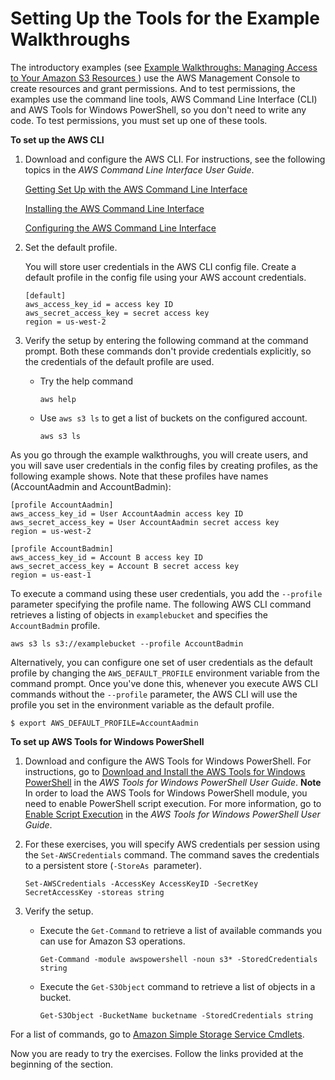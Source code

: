 # Setting Up the Tools for the Example Walkthroughs<a name="policy-eval-walkthrough-download-awscli"></a>

The introductory examples \(see [Example Walkthroughs: Managing Access to Your Amazon S3 Resources ](example-walkthroughs-managing-access.md)\) use the AWS Management Console to create resources and grant permissions\. And to test permissions, the examples use the command line tools, AWS Command Line Interface \(CLI\) and AWS Tools for Windows PowerShell, so you don't need to write any code\. To test permissions, you must set up one of these tools\. 

**To set up the AWS CLI**

1. Download and configure the AWS CLI\. For instructions, see the following topics in the *AWS Command Line Interface User Guide*\. 

    [Getting Set Up with the AWS Command Line Interface](http://docs.aws.amazon.com/cli/latest/userguide/cli-chap-getting-set-up.html) 

    [Installing the AWS Command Line Interface](http://docs.aws.amazon.com/cli/latest/userguide/installing.html) 

   [Configuring the AWS Command Line Interface](http://docs.aws.amazon.com/cli/latest/userguide/cli-chap-getting-started.html)

1. Set the default profile\. 

   You will store user credentials in the AWS CLI config file\. Create a default profile in the config file using your AWS account credentials\. 

   ```
   [default]
   aws_access_key_id = access key ID
   aws_secret_access_key = secret access key
   region = us-west-2
   ```

1. Verify the setup by entering the following command at the command prompt\. Both these commands don't provide credentials explicitly, so the credentials of the default profile are used\.

   + Try the help command

     ```
     aws help
     ```

   + Use `aws s3 ls` to get a list of buckets on the configured account\.

     ```
     aws s3 ls
     ```

As you go through the example walkthroughs, you will create users, and you will save user credentials in the config files by creating profiles, as the following example shows\. Note that these profiles have names \(AccountAadmin and AccountBadmin\):

```
[profile AccountAadmin]
aws_access_key_id = User AccountAadmin access key ID
aws_secret_access_key = User AccountAadmin secret access key
region = us-west-2

[profile AccountBadmin]
aws_access_key_id = Account B access key ID
aws_secret_access_key = Account B secret access key
region = us-east-1
```

To execute a command using these user credentials, you add the `--profile` parameter specifying the profile name\. The following AWS CLI command retrieves a listing of objects in `examplebucket` and specifies the `AccountBadmin` profile\. 

```
aws s3 ls s3://examplebucket --profile AccountBadmin
```

Alternatively, you can configure one set of user credentials as the default profile by changing the `AWS_DEFAULT_PROFILE` environment variable from the command prompt\. Once you've done this, whenever you execute AWS CLI commands without the `--profile` parameter, the AWS CLI will use the profile you set in the environment variable as the default profile\.

```
$ export AWS_DEFAULT_PROFILE=AccountAadmin
```

**To set up AWS Tools for Windows PowerShell**

1. Download and configure the AWS Tools for Windows PowerShell\. For instructions, go to [Download and Install the AWS Tools for Windows PowerShell](http://docs.aws.amazon.com/powershell/latest/userguide/pstools-getting-set-up.html#pstools-installing-download) in the *AWS Tools for Windows PowerShell User Guide*\. 
**Note**  
 In order to load the AWS Tools for Windows PowerShell module, you need to enable PowerShell script execution\. For more information, go to [Enable Script Execution](http://docs.aws.amazon.com/powershell/latest/userguide/pstools-getting-set-up.html#enable-script-execution) in the *AWS Tools for Windows PowerShell User Guide*\.

1. For these exercises, you will specify AWS credentials per session using the `Set-AWSCredentials` command\. The command saves the credentials to a persistent store \(`-StoreAs `parameter\)\.

   ```
   Set-AWSCredentials -AccessKey AccessKeyID -SecretKey SecretAccessKey -storeas string
   ```

1. Verify the setup\.

   + Execute the `Get-Command` to retrieve a list of available commands you can use for Amazon S3 operations\. 

     ```
     Get-Command -module awspowershell -noun s3* -StoredCredentials string
     ```

   + Execute the `Get-S3Object` command to retrieve a list of objects in a bucket\.

     ```
     Get-S3Object -BucketName bucketname -StoredCredentials string
     ```

For a list of commands, go to [Amazon Simple Storage Service Cmdlets](http://docs.aws.amazon.com/powershell/latest/reference/Index.html)\. 

Now you are ready to try the exercises\. Follow the links provided at the beginning of the section\.